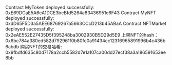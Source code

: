 Contract MyToken deployed successfully: 0xE69DCaE5A6cA1DCE3beBfd5264a83436951c6F43
Contract MyNFT deployed successfully: 0xdD65F5D3a5AEE68769267a5663CCcD213b45ABaA
Contract NFTMarket deployed successfully: 0x2eAE552E27435D5f395248ba3002930B5D29d5E9
上架NFT的hash：0x6bc784a380ed582d792961f0b80fc0a91434cc12316965891996b4c436b6abdb
购买NFT的交易哈希: 0x9fbdfd635c80d7178a2ccb5582d7e1a107ca00dd27ecf38a3a186591653ee8bb
